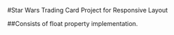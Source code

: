 #Star Wars Trading Card Project for Responsive Layout

##Consists of float property implementation.
